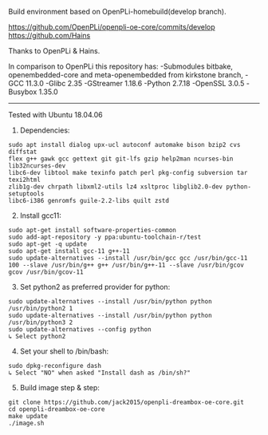 Build environment based on OpenPLi-homebuild(develop branch).

https://github.com/OpenPLi/openpli-oe-core/commits/develop
https://github.com/Hains

Thanks to OpenPLi & Hains.

In comparison to OpenPLi this repository has:
-Submodules bitbake, openembedded-core and meta-openembedded from kirkstone branch,
-GCC 11.3.0
-Glibc 2.35
-GStreamer 1.18.6
-Python 2.7.18
-OpenSSL 3.0.5
-Busybox 1.35.0

******************************************************

Tested with Ubuntu 18.04.06

1. Dependencies:
```
sudo apt install dialog upx-ucl autoconf automake bison bzip2 cvs diffstat 
flex g++ gawk gcc gettext git git-lfs gzip help2man ncurses-bin lib32ncurses-dev 
libc6-dev libtool make texinfo patch perl pkg-config subversion tar texi2html 
zlib1g-dev chrpath libxml2-utils lz4 xsltproc libglib2.0-dev python-setuptools 
libc6-i386 genromfs guile-2.2-libs quilt zstd
```

2. Install gcc11:
```
sudo apt-get install software-properties-common
sudo add-apt-repository -y ppa:ubuntu-toolchain-r/test
sudo apt-get -q update
sudo apt-get install gcc-11 g++-11
sudo update-alternatives --install /usr/bin/gcc gcc /usr/bin/gcc-11 100 --slave /usr/bin/g++ g++ /usr/bin/g++-11 --slave /usr/bin/gcov gcov /usr/bin/gcov-11
```

3. Set python2 as preferred provider for python:
```
sudo update-alternatives --install /usr/bin/python python /usr/bin/python2 1
sudo update-alternatives --install /usr/bin/python python /usr/bin/python3 2
sudo update-alternatives --config python
↳ Select python2
```

4. Set your shell to /bin/bash:
```
sudo dpkg-reconfigure dash
↳ Select "NO" when asked "Install dash as /bin/sh?"
```

5. Build image step & step:
```
git clone https://github.com/jack2015/openpli-dreambox-oe-core.git
cd openpli-dreambox-oe-core
make update
./image.sh
```
